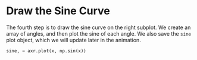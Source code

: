 # Draw the Sine Curve

The fourth step is to draw the sine curve on the right subplot. We create an array of angles, and then plot the sine of each angle. We also save the `sine` plot object, which we will update later in the animation.

```python
sine, = axr.plot(x, np.sin(x))
```
